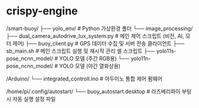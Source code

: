 # crispy-engine

/smart-buoy/
├── yolo_env/                      # Python 가상환경 폴더
└── image_processing/
    ├── dual_camera_autodrive_lux_system.py  # 메인 제어 스크립트 (비전, AI, 모터 제어)
    ├── buoy_client.py             # GPS 데이터 수집 및 서버 전송 클라이언트
    ├── sb_main.sh                 # 메인 스크립트 실행 및 재시작 관리 셸 스크립트
    ├── yolo11s-pose_ncnn_model/   # YOLO 모델 (주간 RGB용)
    └── yolo11n-pose_ncnn_model/   # YOLO 모델 (야간 열화상용)

/Arduino/
└── integrated_controll.ino        # 아두이노 통합 제어 펌웨어

/home/pi/.config/autostart/
└── buoy_autostart.desktop         # 라즈베리파이 부팅 시 자동 실행 설정 파일
